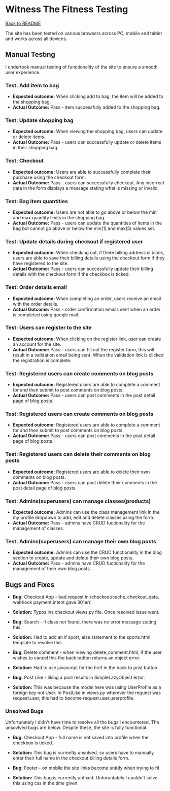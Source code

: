 # **Witness The Fitness Testing**

[Back to README](README.md)

The site has been tested on various browsers across PC, mobile and tablet and works across all devices.

## **Manual Testing**

I undertook manual testing of functionality of the site to ensure a smooth user experience.

### **Test: Add item to bag**

* **Expected outcome:** When clicking add to bag, the item will be added to the shopping bag.
* **Actual Outcome:** Pass - item successfully added to the shopping bag.

### **Test: Update shopping bag**

* **Expected outcome:** When viewing the shopping bag, users can update or delete items.
* **Actual Outcome:** Pass - users can successfully update or delete items in their shopping bag.

### **Test: Checkout**

* **Expected outcome:** Users are able to successfully complete their purchase using the checkout form.
* **Actual Outcome:** Pass - users can successfully checkout. Any incorrect data in the form displays a message stating what is missing or invalid.

### **Test: Bag item quantities**

* **Expected outcome:** Users are not able to go above or below the min and max quantity limits in the shopping bag.
* **Actual Outcome:** Pass - users can update the quantities of items in the bag but cannot go above or below the min(1) and max(5) values set.

### **Test: Update details during checkout if registered user**

* **Expected outcome:** When checking out, if there billing address is blank, users are able to save their billing details using the checkout form if they have registered to the site.
* **Actual Outcome:** Pass - users can successfully update their billing details with the checkout form if the checkbox is ticked.

### **Test: Order details email**

* **Expected outcome:** When completing an order, users receive an email with the order details.
* **Actual Outcome:** Pass - order confirmation emails sent when an order is completed using google mail.

### **Test: Users can register to the site**

* **Expected outcome:** When clicking on the register link, user can create an account for the site.
* **Actual Outcome:** Pass - users can fill out the register form, this will result in a validation email being sent. When the validation link is clicked the registration is complete.

### **Test: Registered users can create comments on blog posts**

* **Expected outcome:** Registered users are able to complete a comment for and then submit to post comments on blog posts.
* **Actual Outcome:** Pass - users can post comments in the post detail page of blog posts.

### **Test: Registered users can create comments on blog posts**

* **Expected outcome:** Registered users are able to complete a comment for and then submit to post comments on blog posts.
* **Actual Outcome:** Pass - users can post comments in the post detail page of blog posts.

### **Test: Registered users can delete their comments on blog posts**

* **Expected outcome:** Registered users are able to delete their own comments on blog posts.
* **Actual Outcome:** Pass - users can post delete their comments in the post detail page of blog posts.

### **Test: Admins(superusers) can manage classes(products)**

* **Expected outcome:** Admins can use the class management link in the my profile dropdown to add, edit and delete classes using the form.
* **Actual Outcome:** Pass - admins have CRUD fuctionality for the management of classes.

### **Test: Admins(superusers) can manage their own blog posts**

* **Expected outcome:** Admins can use the CRUD functionality in the blog section to create, update and delete their own blog posts.
* **Actual Outcome:** Pass - admins have CRUD fuctionality for the management of their own blog posts.

## **Bugs and Fixes**

* **Bug:** Checkout App - bad.request in /checkout/cache_checkout_data, webhook payment.intent gave 301err.
* **Solution:** Typos ins checkout views.py file. Once resolved issue went.

* **Bug:** Search - if class not found, there was no error message stating this.
* **Solution:** Had to add an if sport, else statement to the sports.html template to resolve this.

* **Bug:** Delete comment - when viewing delete_comment.html, if the user wishes to cancel this the back button returns an object error.
* **Solution:** Had to use javascript for the href in the back to post button.

* **Bug:** Post Like - liking a post results in SimpleLazyObject error.
* **Solution:** This was because the model here was using UserProfile as a foreign key not User. In PostLike in views.py wherever the request was request.user, this had to become request.user.userprofile.

### Unsolved Bugs

Unfortunately I didn't have time to resolve all the bugs i encountered. The unsovlved bugs are below. Despite these, the site is fully functional.

* **Bug:** Checkout App - full name is not saved into profile when the checkbox is ticked.
* **Solution:** This bug is currently unsolved, so users have to manually enter their full name in the checkout billing details form.

* **Bug:** Footer - on mobile the site links become untidy when trying to fit
* **Solution:** This bug is currently unfixed. Unforuntately I couldn't solve this using css in the time given.